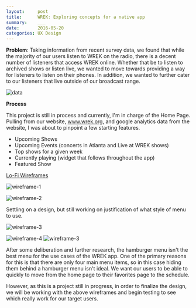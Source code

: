```yaml
---
layout:     post
title:      WREK: Exploring concepts for a native app
summary:    ___
date:       2016-05-20
categories: UX Design
---
```


<b>Problem</b>: Taking information from recent survey data, we found that while the majority of our users listen to WREK on the radio, there is a decent number of listeners that access WREK online. Whether that be to listen to archived shows or listen live, we wanted to move towards providing a way for listeners to listen on their phones. In addition, we wanted to further cater to our listeners that live outside of our broadcast range.

![data](/images/wrek-data.png)

<b>Process</b>

This project is still in process and currently, I'm in charge of the Home Page. Pulling from our website, www.wrek.org, and google analytics data from the website, I was about to pinpoint a few starting features. 

- Upcoming Shows
- Upcoming Events (concerts in Atlanta and Live at WREK shows)
- Top shows for a given week
- Currently playing (widget that follows throughout the app)
- Featured Show

<u>Lo-Fi Wireframes</u>

![wireframe-1](/images/app_frame1.png)

![wireframe-2](/images/app_frame2.png)

Settling on a design, but still working on justification of what style of menu to use.

![wireframe-3](/images/Wireframe.png)

![wireframe-4](/images/Wireframe_2.png) ![wireframe-3](/images/Wireframe_2-1.png)

After some deliberation and further research, the hamburger menu isn't the best menu for the use cases of the WREK app. One of the primary reasons for this is that there are only four main menu items, so in this case hiding them behind a hamburger menu isn't ideal. We want our users to be able to quickly to move from the home page to their favorites page to the schedule.

However, as this is a project still in progress, in order to finalize the design, we will be working with the above wireframes and begin testing to see which really work for our target users.



